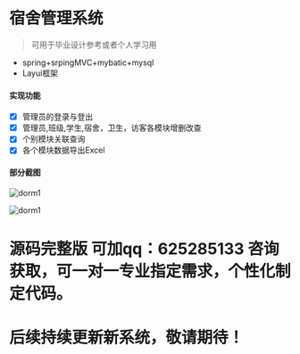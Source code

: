 # 宿舍管理系统 

> 可用于毕业设计参考或者个人学习用

- spring+srpingMVC+mybatic+mysql
- Layui框架

#### 实现功能
- [x] 管理员的登录与登出  
- [x] 管理员,班级,学生,宿舍，卫生，访客各模块增删改查  
- [x] 个别模块关联查询  
- [x] 各个模块数据导出Excel

#### 部分截图
![dorm1](image/1)

![dorm1](image/2)

# 源码完整版 可加qq：625285133 咨询获取，可一对一专业指定需求，个性化制定代码。
# 后续持续更新新系统，敬请期待！


